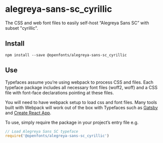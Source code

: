 
# alegreya-sans-sc_cyrillic

The CSS and web font files to easily self-host “Alegreya Sans SC” with subset "cyrillic".

## Install

`npm install --save @openfonts/alegreya-sans-sc_cyrillic`

## Use

Typefaces assume you’re using webpack to process CSS and files. Each typeface
package includes all necessary font files (woff2, woff) and a CSS file with
font-face declarations pointing at these files.

You will need to have webpack setup to load css and font files. Many tools built
with Webpack will work out of the box with Typefaces such as [Gatsby](https://github.com/gatsbyjs/gatsby)
and [Create React App](https://github.com/facebookincubator/create-react-app).

To use, simply require the package in your project’s entry file e.g.

```javascript
// Load Alegreya Sans SC typeface
require('@openfonts/alegreya-sans-sc_cyrillic')
```
